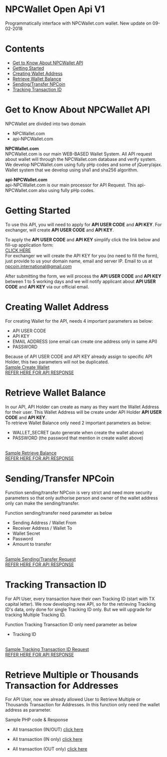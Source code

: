 # NPCWallet Open Api V1
Programmatically interface with NPCWallet.com wallet.
New update on 09-02-2018

# Contents
* <a href="#get-to-know-about-npcwallet-api">Get to Know About NPCWallet API</a>
* <a href="#getting-started">Getting Started</a>
* <a href="#creating-wallet-address">Creating Wallet Address</a>
* <a href="#retrieve-wallet-balance">Retrieve Wallet Balance</a>
* <a href="#sendingtransfer-npcoin">Sending/Transfer NPCoin</a>
* <a href="#tracking-transaction-id">Tracking Transaction ID</a>

# Get to Know About NPCWallet API
NPCWallet are divided into two domain
* NPCWallet.com
* api-NPCWallet.com

<b>NPCWallet.com</b>
<br>
NPCWallet.com is our main WEB-BASED Wallet System. All API request about wallet will through the NPCWallet.com database and verify system. We develop NPCWallet.com using fully pHp codes and some of jQuery/ajax. Wallet system that we develop using sha1 and sha256 algorithm.

<b>api-NPCWallet.com</b>
<br>
api-NPCWallet.com is our main processor for API Request. This api-NPCWallet.com also using fully pHp codes.


# Getting Started
To use this API, you will need to apply for <b>API USER CODE</b> and <b>API KEY</b>. For exchanger, will create <b>API USER CODE</b> and <b>API KEY</b>.

To apply the <b>API USER CODE</b> and <b>API KEY</b> simplify click the link below and fill-up application form:
<br>
<a href="https://docs.google.com/forms/d/e/1FAIpQLSe-tiyf0ffiowj7UrDlch1CZCxOuAtfEBLECUhTogsVXxLHhA/viewform?c=0&w=1">CLICK HERE</a>
<br>
For exchanger we will create the API KEY for you (no need to fill the form), just provide to us your domain name, email and server IP. Email to us at <a href="mailto:npcoin.international@gmail.com">npcoin.international@gmail.com</a>

After submitting the form, we will process the <b>API USER CODE</b> and <b>API KEY</b> between 1 to 5 working days and we will notify applicant about <b>API USER CODE</b> and <b>API KEY</b> via our official email.
  
# Creating Wallet Address
For creating Wallet for the API, needs 4 important parameters as below:
* API USER CODE
* API KEY
* EMAIL ADDRESS (one email can create one address only in same API)
* PASSWORD

Because of API USER CODE and API KEY already assign to specific API Holder, this two parameters will not be duplicated.
<br>
<a href="https://github.com/npcoincoreteam/NPCoin/blob/master/NPCWallet/OpenApiWallet/Sample-Create-Wallet.txt">Sample Create Wallet</a>
<br>
<a href="https://github.com/npcoincoreteam/NPCoin/blob/master/NPCWallet/OpenApiWallet/Create-Wallet.txt">REFER HERE FOR API RESPONSE</a>

# Retrieve Wallet Balance
In our API, API Holder can create as many as they want the Wallet Address for their user. This Wallet Address will be create under API Holder <b>API USER CODE</b> and <b>API KEY</b>.
<br>
To retrieve Wallet Balance only need 2 important parameters as below:
* WALLET_SECRET (auto generate when create the wallet above)
* PASSWORD (the password that mention in create wallet above)
<br>
<a href="https://github.com/npcoincoreteam/NPCoin/blob/master/NPCWallet/OpenApiWallet/Sample-Retrieve-Balance.txt">Sample Retrieve Balance</a>
<br>
<a href="https://github.com/npcoincoreteam/NPCoin/blob/master/NPCWallet/OpenApiWallet/Retrieve-Balance.txt">REFER HERE FOR API RESPONSE</a>

# Sending/Transfer NPCoin
Function sending/transfer NPCoin is very strict and need more security parameters so that only authorise person and owner of the wallet address only can make the sending/transfer.

Function sending/transfer need parameter as below
* Sending Address / Wallet From
* Receiver Address / Wallet To
* Wallet Secret
* Password
* Amount to transfer
<br>
<a href="https://github.com/npcoincoreteam/NPCoin/blob/master/NPCWallet/OpenApiWallet/Sample-Request-Sending.txt">Sample Sending/Transfer Request</a>
<br>
<a href="https://github.com/npcoincoreteam/NPCoin/blob/master/NPCWallet/OpenApiWallet/Sending-Transfer-Response.txt">REFER HERE FOR API RESPONSE</a>

# Tracking Transaction ID
For API User, every transaction have their own Tracking ID (start with TX capital letter).
We now developing new API, so for the retrieving Tracking ID's data, only done for single Tracking ID only. But we will upgrade for tracking Multiple Tracking ID.

Function Tracking Transaction ID only need parameter as below
* Tracking ID
<br>
<a href="https://github.com/npcoincoreteam/NPCoin/blob/master/NPCWallet/OpenApiWallet/Sample-Track-Tracking-ID.txt">Sample Tracking Transaction ID Request</a>
<br>
<a href="https://github.com/npcoincoreteam/NPCoin/blob/master/NPCWallet/OpenApiWallet/Track-Tracking-ID.txt">REFER HERE FOR API RESPONSE</a>

# Retrieve Multiple or Thousands Transaction for Addresses
For API User, now we already allowed User to Retrieve Multiple or Thousands Transaction for Addresses.
In this function only need the wallet address as parameter.

Sample PHP code & Response

* All transaction (IN/OUT)
<a href="https://github.com/npcoincoreteam/NPCoin/blob/master/NPCWallet/OpenApiWallet/Sample-Transaction-In-Out.txt">click here</a>

* All transaction (IN only)
<a href="https://github.com/npcoincoreteam/NPCoin/blob/master/NPCWallet/OpenApiWallet/Sample-Transaction-In.txt">click here</a>

* All transaction (OUT only)
<a href="https://github.com/npcoincoreteam/NPCoin/blob/master/NPCWallet/OpenApiWallet/Sample-Transaction-Out.txt">click here</a>
